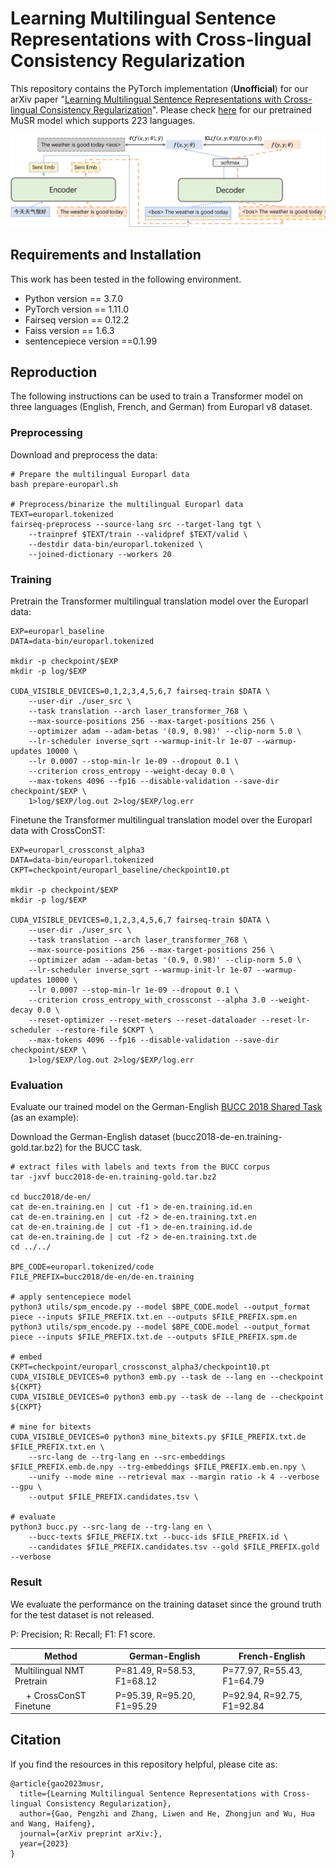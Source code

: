 # Learning Multilingual Sentence Representations with Cross-lingual Consistency Regularization

This repository contains the PyTorch implementation (**Unofficial**) for our arXiv paper "[Learning Multilingual Sentence Representations with Cross-lingual Consistency Regularization]()". Please check [here](./MuSR) for our pretrained MuSR model which supports 223 languages.

![](./figs/crossconst.png)

## Requirements and Installation

This work has been tested in the following environment.

* Python version == 3.7.0
* PyTorch version == 1.11.0
* Fairseq version == 0.12.2
* Faiss version == 1.6.3
* sentencepiece version ==0.1.99

## Reproduction

The following instructions can be used to train a Transformer model on three languages (English, French, and German) from Europarl v8 dataset.

### Preprocessing

Download and preprocess the data:

```
# Prepare the multilingual Europarl data
bash prepare-europarl.sh

# Preprocess/binarize the multilingual Europarl data
TEXT=europarl.tokenized
fairseq-preprocess --source-lang src --target-lang tgt \
    --trainpref $TEXT/train --validpref $TEXT/valid \
    --destdir data-bin/europarl.tokenized \
    --joined-dictionary --workers 20
```

### Training

Pretrain the Transformer multilingual translation model over the Europarl data:

```
EXP=europarl_baseline
DATA=data-bin/europarl.tokenized

mkdir -p checkpoint/$EXP
mkdir -p log/$EXP

CUDA_VISIBLE_DEVICES=0,1,2,3,4,5,6,7 fairseq-train $DATA \
    --user-dir ./user_src \
    --task translation --arch laser_transformer_768 \
    --max-source-positions 256 --max-target-positions 256 \
    --optimizer adam --adam-betas '(0.9, 0.98)' --clip-norm 5.0 \
    --lr-scheduler inverse_sqrt --warmup-init-lr 1e-07 --warmup-updates 10000 \
    --lr 0.0007 --stop-min-lr 1e-09 --dropout 0.1 \
    --criterion cross_entropy --weight-decay 0.0 \
    --max-tokens 4096 --fp16 --disable-validation --save-dir checkpoint/$EXP \
    1>log/$EXP/log.out 2>log/$EXP/log.err
```

Finetune the Transformer multilingual translation model over the Europarl data with CrossConST:

```
EXP=europarl_crossconst_alpha3
DATA=data-bin/europarl.tokenized
CKPT=checkpoint/europarl_baseline/checkpoint10.pt

mkdir -p checkpoint/$EXP
mkdir -p log/$EXP

CUDA_VISIBLE_DEVICES=0,1,2,3,4,5,6,7 fairseq-train $DATA \
    --user-dir ./user_src \
    --task translation --arch laser_transformer_768 \
    --max-source-positions 256 --max-target-positions 256 \
    --optimizer adam --adam-betas '(0.9, 0.98)' --clip-norm 5.0 \
    --lr-scheduler inverse_sqrt --warmup-init-lr 1e-07 --warmup-updates 10000 \
    --lr 0.0007 --stop-min-lr 1e-09 --dropout 0.1 \
    --criterion cross_entropy_with_crossconst --alpha 3.0 --weight-decay 0.0 \
    --reset-optimizer --reset-meters --reset-dataloader --reset-lr-scheduler --restore-file $CKPT \
    --max-tokens 4096 --fp16 --disable-validation --save-dir checkpoint/$EXP \
    1>log/$EXP/log.out 2>log/$EXP/log.err
```

### Evaluation

Evaluate our trained model on the German-English [BUCC 2018 Shared Task](https://comparable.limsi.fr/bucc2018/bucc2018-task.html) (as an example):

Download the German-English dataset (bucc2018-de-en.training-gold.tar.bz2) for the BUCC task.

```
# extract files with labels and texts from the BUCC corpus
tar -jxvf bucc2018-de-en.training-gold.tar.bz2

cd bucc2018/de-en/
cat de-en.training.en | cut -f1 > de-en.training.id.en
cat de-en.training.en | cut -f2 > de-en.training.txt.en
cat de-en.training.de | cut -f1 > de-en.training.id.de
cat de-en.training.de | cut -f2 > de-en.training.txt.de
cd ../../

BPE_CODE=europarl.tokenized/code
FILE_PREFIX=bucc2018/de-en/de-en.training

# apply sentencepiece model
python3 utils/spm_encode.py --model $BPE_CODE.model --output_format piece --inputs $FILE_PREFIX.txt.en --outputs $FILE_PREFIX.spm.en
python3 utils/spm_encode.py --model $BPE_CODE.model --output_format piece --inputs $FILE_PREFIX.txt.de --outputs $FILE_PREFIX.spm.de

# embed
CKPT=checkpoint/europarl_crossconst_alpha3/checkpoint10.pt
CUDA_VISIBLE_DEVICES=0 python3 emb.py --task de --lang en --checkpoint ${CKPT}
CUDA_VISIBLE_DEVICES=0 python3 emb.py --task de --lang de --checkpoint ${CKPT}

# mine for bitexts
CUDA_VISIBLE_DEVICES=0 python3 mine_bitexts.py $FILE_PREFIX.txt.de $FILE_PREFIX.txt.en \
    --src-lang de --trg-lang en --src-embeddings $FILE_PREFIX.emb.de.npy --trg-embeddings $FILE_PREFIX.emb.en.npy \
    --unify --mode mine --retrieval max --margin ratio -k 4 --verbose --gpu \
    --output $FILE_PREFIX.candidates.tsv \

# evaluate
python3 bucc.py --src-lang de --trg-lang en \
    --bucc-texts $FILE_PREFIX.txt --bucc-ids $FILE_PREFIX.id \
    --candidates $FILE_PREFIX.candidates.tsv --gold $FILE_PREFIX.gold --verbose
```

### Result

We evaluate the performance on the training dataset since the ground truth for the test dataset is not released.

P: Precision; R: Recall; F1: F1 score.

| Method | German-English | French-English |
| --- | --- | --- |
| Multilingual NMT Pretrain | P=81.49, R=58.53, F1=68.12 | P=77.97, R=55.43, F1=64.79 |
| &emsp; + CrossConST Finetune | P=95.39, R=95.20, F1=95.29 | P=92.94, R=92.75, F1=92.84 |



## Citation

If you find the resources in this repository helpful, please cite as:

```
@article{gao2023musr,
  title={Learning Multilingual Sentence Representations with Cross-lingual Consistency Regularization},
  author={Gao, Pengzhi and Zhang, Liwen and He, Zhongjun and Wu, Hua and Wang, Haifeng},
  journal={arXiv preprint arXiv:},
  year={2023}
}
```
